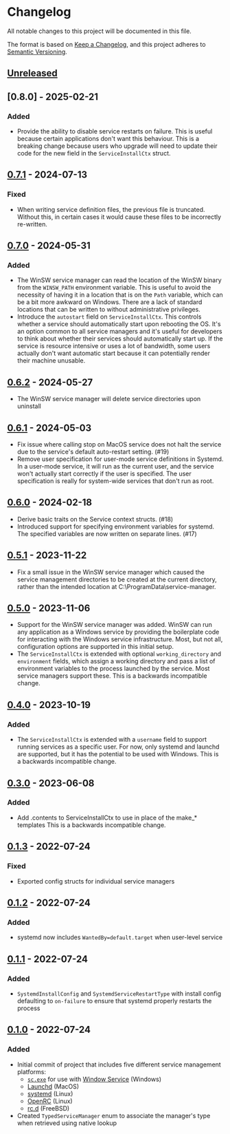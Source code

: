 # Changelog

All notable changes to this project will be documented in this file.

The format is based on [Keep a Changelog](https://keepachangelog.com/en/1.0.0/),
and this project adheres to [Semantic Versioning](https://semver.org/spec/v2.0.0.html).

## [Unreleased]

## [0.8.0] - 2025-02-21

### Added

- Provide the ability to disable service restarts on failure. This is useful because certain
  applications don't want this behaviour. This is a breaking change because users who upgrade will
  need to update their code for the new field in the `ServiceInstallCtx` struct.

## [0.7.1] - 2024-07-13

### Fixed

- When writing service definition files, the previous file is truncated. Without this, in certain
  cases it would cause these files to be incorrectly re-written.

## [0.7.0] - 2024-05-31

### Added

- The WinSW service manager can read the location of the WinSW binary from the `WINSW_PATH`
  environment variable. This is useful to avoid the necessity of having it in a location that is on
  the `Path` variable, which can be a bit more awkward on Windows. There are a lack of standard
  locations that can be written to without administrative privileges.
- Introduce the `autostart` field on `ServiceInstallCtx`. This controls whether a service should
  automatically start upon rebooting the OS. It's an option common to all service managers and it's
  useful for developers to think about whether their services should automatically start up. If the
  service is resource intensive or uses a lot of bandwidth, some users actually don't want automatic
  start because it can potentially render their machine unusable.

## [0.6.2] - 2024-05-27

- The WinSW service manager will delete service directories upon uninstall

## [0.6.1] - 2024-05-03

- Fix issue where calling stop on MacOS service does not halt the service due to the service's default auto-restart setting. (#19)
- Remove user specification for user-mode service definitions in Systemd. In a user-mode service, it will run as the current user, and the service won't actually start correctly if the user is specified. The user specification is really for system-wide services that don't run as root.

## [0.6.0] - 2024-02-18

- Derive basic traits on the Service context structs. (#18)
- Introduced support for specifying environment variables for systemd. The specified variables are now written on separate lines. (#17)

## [0.5.1] - 2023-11-22

- Fix a small issue in the WinSW service manager which caused the service
  management directories to be created at the current directory, rather than
  the intended location at C:\ProgramData\service-manager.

## [0.5.0] - 2023-11-06

- Support for the WinSW service manager was added. WinSW can run any
  application as a Windows service by providing the boilerplate code for
  interacting with the Windows service infrastructure. Most, but not all,
  configuration options are supported in this initial setup.
- The `ServiceInstallCtx` is extended with optional `working_directory` and
  `environment` fields, which assign a working directory and pass a list of
  environment variables to the process launched by the service. Most service
  managers support these. This is a backwards incompatible change.

## [0.4.0] - 2023-10-19

### Added

- The `ServiceInstallCtx` is extended with a `username` field to support
  running services as a specific user. For now, only systemd and launchd are
  supported, but it has the potential to be used with Windows. This is a
  backwards incompatible change.

## [0.3.0] - 2023-06-08

### Added

- Add .contents to ServiceInstallCtx to use in place of the make_* templates
  This is a backwards incompatible change.

## [0.1.3] - 2022-07-24

### Fixed

- Exported config structs for individual service managers

## [0.1.2] - 2022-07-24

### Added

- systemd now includes `WantedBy=default.target` when user-level service

## [0.1.1] - 2022-07-24

### Added

- `SystemdInstallConfig` and `SystemdServiceRestartType` with install
  config defaulting to `on-failure` to ensure that systemd properly restarts
  the process

## [0.1.0] - 2022-07-24

### Added

- Initial commit of project that includes five different service management
  platforms:
    - [`sc.exe`](https://docs.microsoft.com/en-us/previous-versions/windows/it-pro/windows-server-2012-r2-and-2012/cc754599(v=ws.11)) for use with [Window Service](https://en.wikipedia.org/wiki/Windows_service) (Windows)
    - [Launchd](https://en.wikipedia.org/wiki/Launchd) (MacOS)
    - [systemd](https://en.wikipedia.org/wiki/Systemd) (Linux)
    - [OpenRC](https://en.wikipedia.org/wiki/OpenRC) (Linux)
    - [rc.d](https://en.wikipedia.org/wiki/Init#Research_Unix-style/BSD-style) (FreeBSD)
- Created `TypedServiceManager` enum to associate the manager's type when
  retrieved using native lookup

[Unreleased]: https://github.com/chipsenkbeil/distant/compare/v0.7.1...HEAD
[0.7.1]: https://github.com/chipsenkbeil/service-manager-rs/releases/tag/v0.7.1
[0.7.0]: https://github.com/chipsenkbeil/service-manager-rs/releases/tag/v0.7.0
[0.6.2]: https://github.com/chipsenkbeil/service-manager-rs/releases/tag/v0.6.2
[0.6.1]: https://github.com/chipsenkbeil/service-manager-rs/releases/tag/v0.6.1
[0.6.0]: https://github.com/chipsenkbeil/service-manager-rs/releases/tag/v0.6.0
[0.5.1]: https://github.com/chipsenkbeil/service-manager-rs/releases/tag/v0.5.1
[0.5.0]: https://github.com/chipsenkbeil/service-manager-rs/releases/tag/v0.5.0
[0.4.0]: https://github.com/chipsenkbeil/service-manager-rs/releases/tag/v0.4.0
[0.3.0]: https://github.com/chipsenkbeil/service-manager-rs/releases/tag/v0.3.0
[0.1.3]: https://github.com/chipsenkbeil/service-manager-rs/releases/tag/v0.1.3
[0.1.2]: https://github.com/chipsenkbeil/service-manager-rs/releases/tag/v0.1.2
[0.1.1]: https://github.com/chipsenkbeil/service-manager-rs/releases/tag/v0.1.1
[0.1.0]: https://github.com/chipsenkbeil/service-manager-rs/releases/tag/v0.1.0
